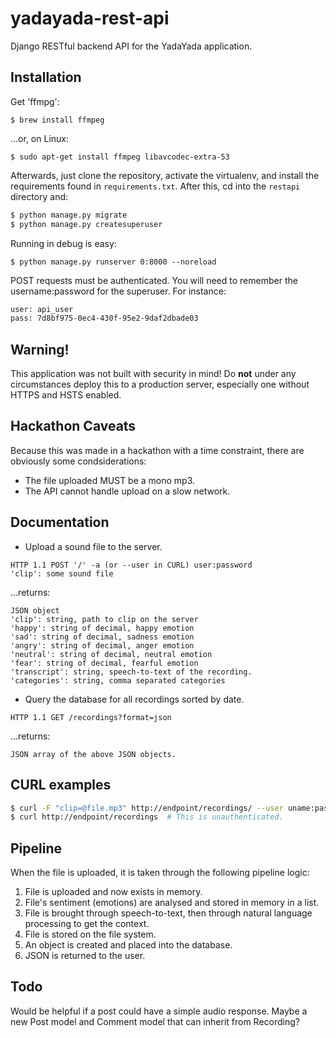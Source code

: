 yadayada-rest-api
=================

Django RESTful backend API for the YadaYada application.

Installation
------------

Get 'ffmpg':

```
$ brew install ffmpeg
```

...or, on Linux:

```
$ sudo apt-get install ffmpeg libavcodec-extra-53
```

Afterwards, just clone the repository, activate the virtualenv, and install the requirements found in `requirements.txt`. After this, cd into the `restapi` directory and:

```sh
$ python manage.py migrate
$ python manage.py createsuperuser
```

Running in debug is easy:

```
$ python manage.py runserver 0:8000 --noreload
```

POST requests must be authenticated. You will need to remember the username:password for the superuser. For instance:

```sh
user: api_user
pass: 7d8bf975-0ec4-430f-95e2-9daf2dbade03
```

Warning!
--------

This application was not built with security in mind! Do **not** under any circumstances deploy this to a production server, especially one without HTTPS and HSTS enabled.

Hackathon Caveats
-----------------

Because this was made in a hackathon with a time constraint, there are obviously some condsiderations:

-	The file uploaded MUST be a mono mp3.
-	The API cannot handle upload on a slow network.

Documentation
-------------

-	Upload a sound file to the server.

```
HTTP 1.1 POST '/' -a (or --user in CURL) user:password
'clip': some sound file
```

...returns:

```
JSON object
'clip': string, path to clip on the server
'happy': string of decimal, happy emotion
'sad': string of decimal, sadness emotion
'angry': string of decimal, anger emotion
'neutral': string of decimal, neutral emotion
'fear': string of decimal, fearful emotion
'transcript': string, speech-to-text of the recording.
'categories': string, comma separated categories
```

-	Query the database for all recordings sorted by date.

```
HTTP 1.1 GET /recordings?format=json
```

...returns:

```
JSON array of the above JSON objects.
```

CURL examples
-------------

```sh
$ curl -F "clip=@file.mp3" http://endpoint/recordings/ --user uname:password
$ curl http://endpoint/recordings  # This is unauthenticated.
```

Pipeline
--------

When the file is uploaded, it is taken through the following pipeline logic:

1.	File is uploaded and now exists in memory.
2.	File's sentiment (emotions) are analysed and stored in memory in a list.
3.	File is brought through speech-to-text, then through natural language processing to get the context.
4.	File is stored on the file system.
5.	An object is created and placed into the database.
6.	JSON is returned to the user.

Todo
----

Would be helpful if a post could have a simple audio response. Maybe a new Post model and Comment model that can inherit from Recording?
